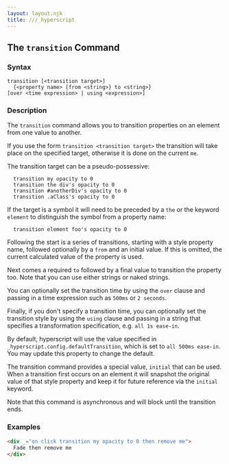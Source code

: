 ```yaml
---
layout: layout.njk
title: ///_hyperscript
---
```


## The `transition` Command

### Syntax

```ebnf
transition [<transition target>]
  {<property name> [from <string>} to <string>}
[over <time expression> | using <expression>]
```

### Description

The `transition` command allows you to transition properties on an element from one value to another.

If you use the form `transition <transition target>` the transition will take place on the specified target, otherwise
it is done on the current `me`.

The transition target can be a pseudo-possessive:

```hyperscript
  transition my opacity to 0
  transition the div's opacity to 0
  transition #anotherDiv's opacity to 0
  transition .aClass's opacity to 0
```

If the target is a symbol it will need to be preceded by a `the` or the keyword `element` to distinguish the symbol from a
property name:

```
  transition element foo's opacity to 0
```

Following the start is a series of transitions, starting with a style property name, followed optionally by
a `from` and an initial value. If this is omitted, the current calculated value of the property is used.

Next comes a required `to` followed by a final value to transition the property too. Note that you can use
either strings or naked strings.

You can optionally set the transition time by using the `over` clause and passing in a time expression such as
`500ms` or `2 seconds`.

Finally, if you don't specify a transition time, you can optionally set the transition style by using the `using`
clause and passing in a string that specifies a transformation specification, e.g. `all 1s ease-in`.

By default, hyperscript will use the value specified in `_hyperscript.config.defaultTransition`, which is
set to `all 500ms ease-in`. You may update this property to change the default.

The transition command provides a special value, `initial` that can be used. When a transition first
occurs on an element it will snapshot the original value of that style property and keep it for future
reference via the `initial` keyword.

Note that this command is asynchronous and will block until the transition ends.

### Examples

```html
<div _="on click transition my opacity to 0 then remove me">
  Fade then remove me
</div>
```
